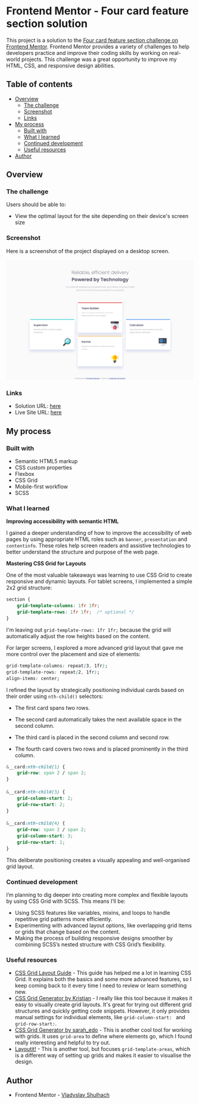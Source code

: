 # Frontend Mentor - Four card feature section solution

This project is a solution to the [Four card feature section challenge on Frontend Mentor](https://www.frontendmentor.io/challenges/four-card-feature-section-weK1eFYK). Frontend Mentor provides a variety of challenges to help developers practice and improve their coding skills by working on real-world projects. This challenge was a great opportunity to improve my HTML, CSS, and responsive design abilities.

## Table of contents

- [Overview](#overview)
  - [The challenge](#the-challenge)
  - [Screenshot](#screenshot)
  - [Links](#links)
- [My process](#my-process)
  - [Built with](#built-with)
  - [What I learned](#what-i-learned)
  - [Continued development](#continued-development)
  - [Useful resources](#useful-resources)
- [Author](#author)

## Overview

### The challenge

Users should be able to:

- View the optimal layout for the site depending on their device's screen size

### Screenshot

Here is a screenshot of the project displayed on a desktop screen.

![](./preview.png)

### Links

- Solution URL: [here](https://your-solution-url.com)
- Live Site URL: [here](https://your-live-site-url.com)

## My process

### Built with

- Semantic HTML5 markup
- CSS custom properties
- Flexbox
- CSS Grid
- Mobile-first workflow
- SCSS

### What I learned

**Improving accessibility with semantic HTML**

I gained a deeper understanding of how to improve the accessibility of web pages by using appropriate HTML roles such as `banner`, `presentation` and `contentinfo`. These roles help screen readers and assistive technologies to better understand the structure and purpose of the web page.

**Mastering CSS Grid for Layouts**

One of the most valuable takeaways was learning to use CSS Grid to create responsive and dynamic layouts. For tablet screens, I implemented a simple 2x2 grid structure:

```css
section {  
    grid-template-columns: 1fr 1fr;
    grid-template-rows: 1fr 1fr;  /* optional */
}
```
I'm leaving out `grid-template-rows: 1fr 1fr;` because the grid will automatically adjust the row heights based on the content. 

For larger screens, I explored a more advanced grid layout that gave me more control over the placement and size of elements:
```css
grid-template-columns: repeat(3, 1fr);  
grid-template-rows: repeat(2, 1fr);  
align-items: center;
```
I refined the layout by strategically positioning individual cards based on their order using `nth-child()` selectors:

- The first card spans two rows.

- The second card automatically takes the next available space in the second column.

- The third card is placed in the second column and second row.

- The fourth card covers two rows and is placed prominently in the third column.

```css
&__card:nth-child(1) {
    grid-row: span 2 / span 2;
}

&__card:nth-child(3) {
    grid-column-start: 2;
    grid-row-start: 2;
}

&__card:nth-child(4) {
    grid-row: span 2 / span 2;
    grid-column-start: 3;
    grid-row-start: 1;
}        
```

This deliberate positioning creates a visually appealing and well-organised grid layout.

### Continued development

I’m planning to dig deeper into creating more complex and flexible layouts by using CSS Grid with SCSS. This means I’ll be:

- Using SCSS features like variables, mixins, and loops to handle repetitive grid patterns more efficiently.
- Experimenting with advanced layout options, like overlapping grid items or grids that change based on the content.
- Making the process of building responsive designs smoother by combining SCSS’s nested structure with CSS Grid’s flexibility.

### Useful resources

- [CSS Grid Layout Guide](https://css-tricks.com/snippets/css/complete-guide-grid/) - This guide has helped me a lot in learning CSS Grid. It explains both the basics and some more advanced features, so I keep coming back to it every time I need to review or learn something new.
- [CSS Grid Generator by Kristjan](https://cssgridgenerator.io/) - I really like this tool because it makes it easy to visually create grid layouts. It's great for trying out different grid structures and quickly getting code snippets. However, it only provides manual settings for individual elements, like `grid-column-start: ` and `grid-row-start:`.
- [CSS Grid Generator by sarah_edo](https://cssgrid-generator.netlify.app/) - This is another cool tool for working with grids. It uses `grid-area` to define where elements go, which I found really interesting and helpful to try out.
- [Layoutit!](https://grid.layoutit.com/) - This is another tool, but focuses `grid-template-areas`, which is a different way of setting up grids and makes it easier to visualise the design.


## Author

- Frontend Mentor - [Vladyslav Shulhach](https://www.frontendmentor.io/profile/vladyslav-shulhach)

